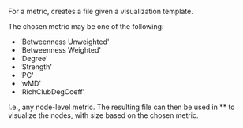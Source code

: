 For a metric, creates a file given a visualization template.

The chosen metric may be one of the following:
* 'Betweenness Unweighted'
* 'Betweenness Weighted'
* 'Degree'
* 'Strength'
* 'PC'
* 'wMD'
* 'RichClubDegCoeff'

I.e., any node-level metric. 
The resulting file can then be used in ** to visualize the nodes, with size based on the chosen metric.